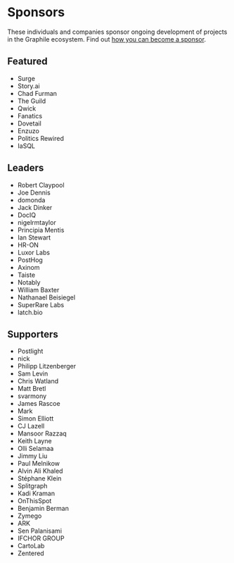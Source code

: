 # Sponsors

These individuals and companies sponsor ongoing development of projects in
the Graphile ecosystem. Find out [how you can become a
sponsor](https://graphile.org/sponsor/).

## Featured

- Surge
- Story.ai
- Chad Furman
- The Guild
- Qwick
- Fanatics
- Dovetail
- Enzuzo
- Politics Rewired
- IaSQL

## Leaders

- Robert Claypool
- Joe Dennis
- domonda
- Jack Dinker
- DocIQ
- nigelrmtaylor
- Principia Mentis
- Ian Stewart
- HR-ON
- Luxor Labs
- PostHog
- Axinom
- Taiste
- Notably
- William Baxter
- Nathanael Beisiegel
- SuperRare Labs
- latch.bio

## Supporters

- Postlight
- nick
- Philipp Litzenberger
- Sam Levin
- Chris Watland
- Matt Bretl
- svarmony
- James Rascoe
- Mark
- Simon Elliott
- CJ Lazell
- Mansoor Razzaq
- Keith Layne
- Olli Selamaa
- Jimmy Liu
- Paul Melnikow
- Alvin Ali Khaled
- Stéphane Klein
- Splitgraph
- Kadi Kraman
- OnThisSpot
- Benjamin Berman
- Zymego
- ARK
- Sen Palanisami
- IFCHOR GROUP
- CartoLab
- Zentered
